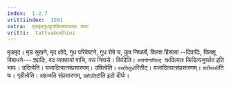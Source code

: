 ```yaml
---
index:  1.2.7
vrittiindex:  1591
sutra:  मृडमृदगुधकुषक्लिशवदवसः क्त्वा
vritti:  tattvabodhini 
---
```


मृडमृद। मृड सुखने, मृद क्षोदे, गुध परिवेष्टने, गुध रोषे च, कुष निष्कर्षे, क्लिश हिंसायां --दिवादिः, क्लिशू विबाधने--- क्र्यादिः, वद व्यक्तायां वाचि, वस निवासे। किदिति। `असंयोगाल्लिट् कि`दित्यतः किदित्यनुवर्तत इति भावः। उदित्वेति। यजादित्वात्संप्रसारणम्। उषित्वेति। `वसतिक्षुधो`रितीट्। यजादित्वात्संप्रसारणम्। `शासिवसी`ति षः। गृहीत्वेति। `ग्रहिज्ये`ति संप्रसारणम्, `ग्रहोऽलिटी`ति इटो दीर्घः। 

